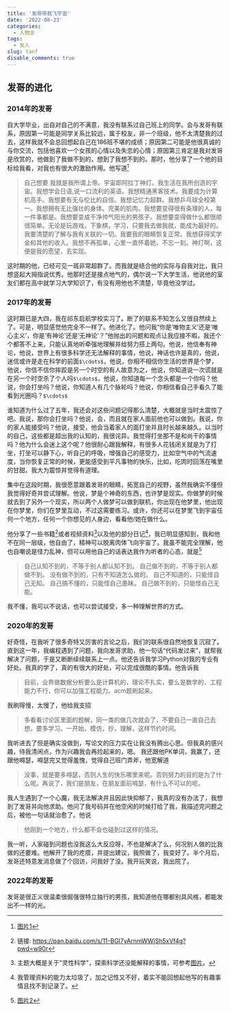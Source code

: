 ```yaml
---
title: '发哥带我飞宇宙'
date: '2022-08-23'
categories:
  - 人物志
tags:
  - 友人
slug: tanf
disable_comments: true
---
```

## 发哥的进化
### 2014年的发哥 
自大学毕业，出自对自己的不满意，我没有联系过自己班上的同学。会与发哥有联系，原因第一可能是同学关系比较远，属于校友，非一个班级，他不太清楚我的过去，这样我就不会总回想起自己在186班不堪的成绩；原因第二可能是他很真诚的与你交流，包括他喜欢一个女孩的心情以及失恋的心情；原因第三肯定是我对发哥是欣赏的，他做到了我做不到的，想到了我想不到的。那时，他分享了一个他的目标给我看，对我也有很大的激励作用。他写道[^1]
> 自己想要 我就是我所谓上帝。宇宙即阿拉丁神灯。我生活在我所创造的宇宙。我想学会日语,说一口流利的英语。我想精通黑客技术。我要成为计算机高手。我想要有无与伦比的自信。我想记忆力超群。我想乒乓球全校第一。我想拥有无比强壮的身体。完美的肌肉。我想要变得很有条理的人，每一件事都是。我想要变成干净帅气阳光的男孩子。我想要变得做什么都很顺很简单。无论是玩游戏，下象棋，学习，只要我去做我就，能成为最好的。我要清楚的了解与我有关联的一切。我要我的眼睛恢复正常。我想获得奖学金和其他的收入。我想不再孤单，心里一直怀着她，不忘一刻。神灯啊，这便是我的愿望，去实现。

这时期的他，已经可见一斑非常超群了。而我就是结合他的实际与自我对比，我只想竖起大拇指说优秀。他那时还是接点地气的，偶尔说一下大学生活，他说他的室友们都在高中就学习大学知识了，有没有用他也不清楚，毕竟他没学过。

### 2017年的发哥
这时期已是大四，我在祁东启航学校实习了。断了的联系不知怎么又很自然续上了。可是，明显感觉他完全不一样了。他进化了。他问我“你是‘唯物主义’还是‘唯心主义’，你是‘有神论’还是‘无神论’？”他抛出的问题和观点让我应接不暇，我还个个都答不上来，只能认真地听牵强地理解并给努力搭上两句。他说，他信奉有神论，他说，世界上有很多科学还无法解释的事情，他说，神话也许是真的，他说，迷信或许是走在科学的前面`$\cdots$`，他说，你相不相信你生活的世界是个梦，他说，你信不信你摔跤是另一个时空的有人故意为之，他说，你知道说一次谎就是在另一个时空杀了个人吗`$\cdots$`，他说，你知道每一个念头都是一个你吗？他说，你会打坐吗？他说，你知道人有几个脉轮吗？他说，你相信看自己手看久了能看到光圈吗？`$\cdots$`

谁知道为什么过了五年，我还会对这些问题记得那么清楚，大概就是当时太震惊了吧。我说，那你会打坐吗？他说，会，而且就在家人面前他也可以做到。我说，你的家人能接受吗？他说，接受，他会当着家人的面打坐并且时长越来越久。以当时的自己，这些都是超出我的认知的，我很诧异。我觉得打坐那不是和尚干的事情吗？他为什么会迷上这个呢？他很耐心跟我解释，有很多人花钱闭关就是为了打坐，打坐可以静下心，听自己的呼吸，增强自己的感受力，比如空气中的气流速度，当你恢复正常的时候，更能感受到平凡事物的快乐，比如，吃肉时回荡在嘴里的甘甜。我大为震惊并觉得有道理。

集中在这段时期，我很愿意跟着发哥的眼睛，拓宽自己的视野，虽然我确实不懂但我觉得好奇并尝试理解。他说，梦是个神奇的东西，也许梦是现实。你做梦的时候就去到了另外一个现实，所以两个人做梦可以做到联机，你出现在他梦里，他出现在你梦里，你们在梦里互动，不过这需要练习。或许，你还可以在梦里飞到宇宙任何一个地方，任何一个你想见的人身边，看看他/她在做什么。

他分享了一些书籍[^2]或者视频资料[^3]以及他的部分日记[^4]，我已明显感知到，我和他不在同一层级，他自由了，精神可以脱离肉体飞向宇宙了。我虽不能完全理解，他也自嘲说是怪力乱神，但可以用他自己的话表达我作为听者的心态，就是[^5]
> 自己认知不到的，不等于别人都认知不到。 
自己做不到的，不等于别人都做不到。
没有做不到的，只有不知道怎么做的。
自己不知道的，只能怪自己无知。
自己搞不懂的，只能怪自己愚昧。
自己做不到的，只能怪自己无能。

我不懂，我可以不说话，也可以尝试接受，多一种理解世界的方式。


### 2020年的发哥
好奇怪，在我听了很多奇特又厉害的言论之后，我们的联系很自然地恢复沉寂了。直到这一年，我编程遇到了问题，我向发哥求助，他一句话“代码发过来”，就帮我解决了问题，于是又断断续续联系上一点。他还告诉我学习Python对我的专业有好处。我真的学了，真的有很大的好处，可以完成很酷的事情。他告诉我
> 目前，业界做数据分析要么是计算机的，理论不扎实，要么是数学的，工程能力不行，你可以加强工程能力。acm题刷起来。

我刷得慢，太慢了，他给我支招
> 多看看讨论区里面的题解，同一类的做几次就会了，不要自己一直自己去想，要多学习。一开始，模仿，抄，理解，这样节约时间。

我听进去了但是确实没做到，写论文的压力实在让我没有腾出心思。但我真的感兴趣，待我清闲点，作为兴趣我会再捡起来的，嗯。
我还跟他PK单词，我赢了，还跟他嘚瑟，嘚瑟完又觉得羞愧，觉得自己班门弄斧，他宽解道
> 没事，就是要多嘚瑟，否则人生的快乐哪里来呢。否则努力的目的是为了什么呢。再说了，我们是朋友，在朋友面前嘚瑟，有什么不可以的呢。

我人生遇到了一个心魔，我无法解决并且因此快抑郁了，我真的没有办法了，我想到了发哥并向他求助。他问了我号码并在他空闲的时候打给了我，我描述完问题之后，被他一句话就治愈了。他说
> 他刚到一个地方，什么都不会也碰到过这样的情况。

我一听，人家碰到问题也没我这么大反应呀，不也是解决了么，何况别人做的比我做的还要难。他解开了我的疙瘩，并提出建议，我照做了，我变好了。半个月后，发哥还特意发消息做了个回访，问我好了没。我开玩笑说，我出院了。

### 2022年的发哥

发哥是很正义很温柔很倔强很特立独行的男孩，我知道他在哪都别具风格，都能发出不一样的光。

[^1]:[图片1](/images/Tanf.png)
[^2]:链接: <https://pan.baidu.com/s/11-BGI7yArnmWWjSh5xVf4g?pwd=w90r>
[^3]:主题大概是关于"灵性科学"，探索科学还没能解释的事情，可参考[图片](/images/Tanf4.png)。
[^4]:我管理资料的能力太垃圾了，加之记性又不好，着实不能回想起他写的有趣事情且找不到记录了。
[^5]:[图片2](/images/Tanf2.png)






